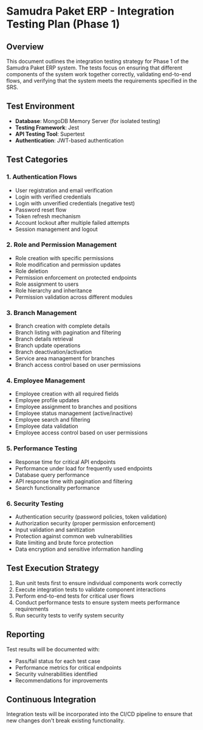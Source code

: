 # Samudra Paket ERP - Integration Testing Plan (Phase 1)

## Overview
This document outlines the integration testing strategy for Phase 1 of the Samudra Paket ERP system. The tests focus on ensuring that different components of the system work together correctly, validating end-to-end flows, and verifying that the system meets the requirements specified in the SRS.

## Test Environment
- **Database**: MongoDB Memory Server (for isolated testing)
- **Testing Framework**: Jest
- **API Testing Tool**: Supertest
- **Authentication**: JWT-based authentication

## Test Categories

### 1. Authentication Flows
- User registration and email verification
- Login with verified credentials
- Login with unverified credentials (negative test)
- Password reset flow
- Token refresh mechanism
- Account lockout after multiple failed attempts
- Session management and logout

### 2. Role and Permission Management
- Role creation with specific permissions
- Role modification and permission updates
- Role deletion
- Permission enforcement on protected endpoints
- Role assignment to users
- Role hierarchy and inheritance
- Permission validation across different modules

### 3. Branch Management
- Branch creation with complete details
- Branch listing with pagination and filtering
- Branch details retrieval
- Branch update operations
- Branch deactivation/activation
- Service area management for branches
- Branch access control based on user permissions

### 4. Employee Management
- Employee creation with all required fields
- Employee profile updates
- Employee assignment to branches and positions
- Employee status management (active/inactive)
- Employee search and filtering
- Employee data validation
- Employee access control based on user permissions

### 5. Performance Testing
- Response time for critical API endpoints
- Performance under load for frequently used endpoints
- Database query performance
- API response time with pagination and filtering
- Search functionality performance

### 6. Security Testing
- Authentication security (password policies, token validation)
- Authorization security (proper permission enforcement)
- Input validation and sanitization
- Protection against common web vulnerabilities
- Rate limiting and brute force protection
- Data encryption and sensitive information handling

## Test Execution Strategy
1. Run unit tests first to ensure individual components work correctly
2. Execute integration tests to validate component interactions
3. Perform end-to-end tests for critical user flows
4. Conduct performance tests to ensure system meets performance requirements
5. Run security tests to verify system security

## Reporting
Test results will be documented with:
- Pass/fail status for each test case
- Performance metrics for critical endpoints
- Security vulnerabilities identified
- Recommendations for improvements

## Continuous Integration
Integration tests will be incorporated into the CI/CD pipeline to ensure that new changes don't break existing functionality.
